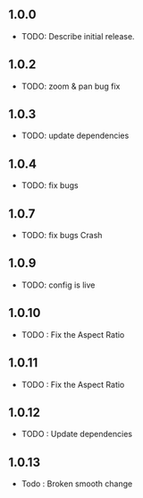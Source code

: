 ## 1.0.0

* TODO: Describe initial release.

## 1.0.2
* TODO: zoom & pan bug fix

## 1.0.3
* TODO: update dependencies

## 1.0.4
* TODO: fix bugs

## 1.0.7
* TODO: fix bugs Crash

## 1.0.9
* TODO: config is live 

## 1.0.10
* TODO : Fix the Aspect Ratio

## 1.0.11
* TODO : Fix the Aspect Ratio

## 1.0.12
* TODO : Update dependencies

## 1.0.13
* Todo : Broken smooth change

